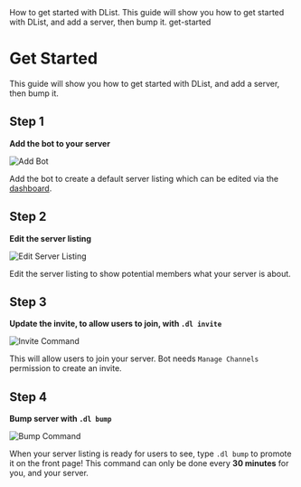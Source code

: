 <title>Get Started</title>
<description>How to get started with DList. This guide will show you how to get started with DList, and add a server, then bump it.</description>
<url>get-started</url>

# Get Started
This guide will show you how to get started with DList, and add a server, then bump it.

## Step 1
**Add the bot to your server**

![Add Bot](/assets/docs/img/get-started/add-bot.png)

Add the bot to create a default server listing which can be edited via the [dashboard](/dashboard).

## Step 2
**Edit the server listing**

![Edit Server Listing](/assets/docs/img/get-started/edit-listing.png)

Edit the server listing to show potential members what your server is about. 

## Step 3
**Update the invite, to allow users to join, with `.dl invite`**

![Invite Command](/assets/docs/img/get-started/update-invite.png)

This will allow users to join your server. Bot needs `Manage Channels` permission to create an invite.

## Step 4
**Bump server with `.dl bump`**

![Bump Command](/assets/docs/img/get-started/bump-server.png)

When your server listing is ready for users to see, type `.dl bump` to promote it on the front page!
This command can only be done every **30 minutes** for you, and your server.